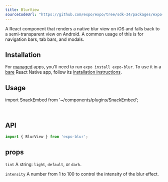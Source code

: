 ```yaml
---
title: BlurView
sourceCodeUrl: "https://github.com/expo/expo/tree/sdk-34/packages/expo-blur"
---
```


A React component that renders a native blur view on iOS and falls back to a semi-transparent view on Android. A common usage of this is for navigation bars, tab bars, and modals.

## Installation

For [managed](../../introduction/managed-vs-bare/#managed-workflow) apps, you'll need to run `expo install expo-blur`. To use it in a [bare](../../introduction/managed-vs-bare/#bare-workflow) React Native app, follow its [installation instructions](https://github.com/expo/expo/tree/master/packages/expo-blur).

## Usage

import SnackEmbed from '~/components/plugins/SnackEmbed';

<SnackEmbed snackId="@charliecruzan/blurviewexample" />

<br />

<SnackEmbed snackId="@charliecruzan/blurviewanimatedexample" />

## API

```js
import { BlurView } from 'expo-blur';
```

## props

`tint`
A string: `light`, `default`, or `dark`.

`intensity`
A number from 1 to 100 to control the intensity of the blur effect.

#

